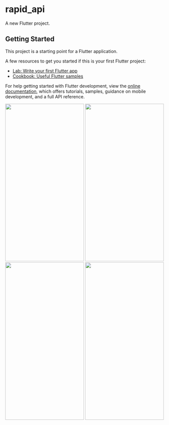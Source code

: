 # rapid_api

A new Flutter project.

## Getting Started

This project is a starting point for a Flutter application.

A few resources to get you started if this is your first Flutter project:

- [Lab: Write your first Flutter app](https://docs.flutter.dev/get-started/codelab)
- [Cookbook: Useful Flutter samples](https://docs.flutter.dev/cookbook)

For help getting started with Flutter development, view the
[online documentation](https://docs.flutter.dev/), which offers tutorials,
samples, guidance on mobile development, and a full API reference.

<img src="https://github.com/userkrunal/rapid_api/assets/120082312/61d87ccb-4c15-4f3a-b0d7-6b40ca9272d6" width="250" height="500">

<img src="https://github.com/userkrunal/rapid_api/assets/120082312/0d7a3606-bee6-4e9d-baec-1c251b44c812" width="250" height="500">

<img src="https://github.com/userkrunal/rapid_api/assets/120082312/3f1d215b-0a6d-4987-adb0-73bb71ed3f68" width="250" height="500">

<img src="https://github.com/userkrunal/rapid_api/assets/120082312/96a2a279-e54d-4892-bbb9-ae1d0e50e480" width="250" height="500">


